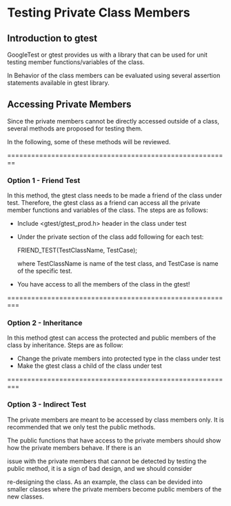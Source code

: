 # Testing Private Class Members

## Introduction to gtest
GoogleTest or gtest provides us with a library that can be used for unit testing member functions/variables of the class.

In Behavior of the class members can be evaluated using several assertion statements available in gtest library.

## Accessing Private Members

Since the private members cannot be directly accessed outside of a class, several methods are proposed for testing them. 

In the following, some of these methods will be reviewed.

========================================================

### Option 1 - Friend Test
In this method, the gtest class needs to be made a friend of the class under test. Therefore, the gtest class as a friend
can access all the private member functions and variables of the class. The steps are as follows:
* Include <gtest/gtest_prod.h> header in the class under test
* Under the private section of the class add following for each test:

    FRIEND_TEST(TestClassName, TestCase);

    where TestClassName is name of the test class, and TestCase is name of the specific test.

* You have access to all the members of the class in the gtest!

=========================================================

### Option 2 - Inheritance
In this method gtest can access the protected and public members of the class by inheritance. Steps are as follow:
* Change the private members into protected type in the class under test
* Make the gtest class a child of the class under test

=========================================================

### Option 3 - Indirect Test

The private members are meant to be accessed by class members only. It is recommended that we only test the public methods.
 
The  public functions that have access to the private members should show how the private members behave. If there is an 

issue with the private members that cannot be detected by testing the public method, it is a sign of bad design, and we should consider

re-designing the class. As an example, the class can be devided into smaller classes where the private members become public members of the new classes.
